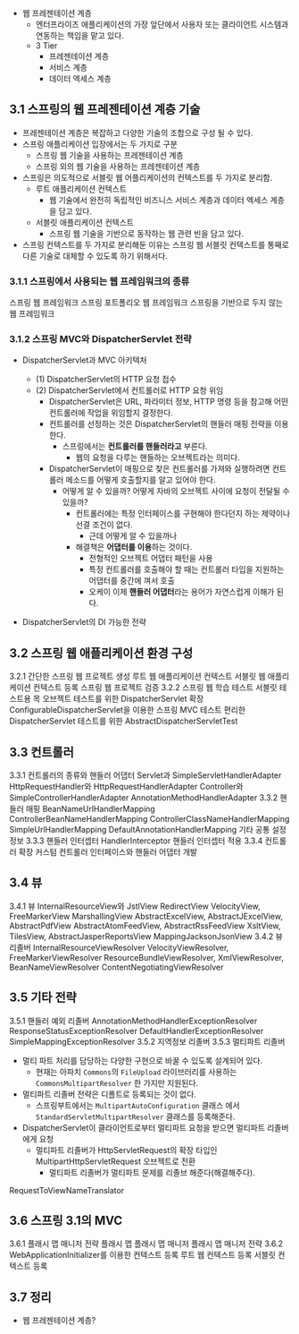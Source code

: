 

- 웹 프레젠테이션 계층
  - 엔터프라이즈 애플리케이션의 가장 앞단에서 사용자 또는 클라이언트 시스템과 연동하는 책임을 맡고 있다.
  - 3 Tier
    - 프레젠테이션 계층
    - 서비스 계층
    - 데이터 엑세스 계층



## 3.1 스프링의 웹 프레젠테이션 계층 기술

- 프레젠테이션 계층은 복잡하고 다양한 기술의 조합으로 구성 될 수 있다.
- 스프링 애플리케이션 입장에서는 두 가지로 구분
  - 스프링 웹 기술을 사용하는 프레젠테이션 계층
  - 스프링 외의 웹 기술을 사용하는 프레젠테이션 계층
- 스프링은 의도적으로 서블릿 웹 어플리케이션의 컨텍스트를 두 가지로 분리함.
  - 루트 애플리케이션 컨텍스트
    - 웹 기술에서 완전히 독립적인 비즈니스 서비스 계층과 데이터 엑세스 계층을 담고 있다.
  - 서블릿 애플리케이션 컨텍스트
    - 스프링 웹 기술을 기반으로 동작하는 웹 관련 빈을 담고 있다.
- 스프링 컨텍스트를 두 가지로 분리해둔 이유는 스프링 웹 서블릿 컨텍스트를 통째로 다른 기술로 대체할 수 있도록 하기 위해서다.



### 3.1.1 스프링에서 사용되는 웹 프레임워크의 종류





스프링 웹 프레임워크
스프링 포트폴리오 웹 프레임워크
스프링을 기반으로 두지 않는 웹 프레임워크





### 3.1.2 스프링 MVC와 DispatcherServlet 전략

- DispatcherServlet과 MVC 아키텍처
  - (1) DispatcherServlet의 HTTP 요청 접수
  - (2) DispatcherServlet에서 컨트롤러로 HTTP 요청 위임
    - DispatcherServlet은 URL, 파라미터 정보, HTTP 명령 등을 참고해 어떤 컨트롤러에 작업을 위임할지 결정한다.
    - 컨트롤러를 선정하는 것은 DispatcherServlet의 핸들러 매핑 전략을 이용한다.
      - 스프링에서는 **컨트롤러를 핸들러라고** 부른다.
        - 웹의 요청을 다루는 핸들하는 오브젝트라는 의미다.
    - DispatcherServlet이 매핑으로 찾은 컨트롤러를 가져와 실행하려면 컨트롤러 메소드를 어떻게 호출할지를 알고 있어야 한다.
      - 어떻게 알 수 있을까? 어떻게 자바의 오브젝트 사이에 요청이 전달될 수 있을까?
        - 컨트롤러에는 특정 인터페이스를 구현해야 한다던지 하는 제약이나 선결 조건이 없다.
          - 근데 어떻게 알 수 있을까나
        - 해결책은 **어댑터를 이용**하는 것이다.
          - 전형적인 오브젝트 어댑터 패턴을 사용
          - 특정 컨트롤러를 호출해야 할 때는 컨트롤러 타입을 지원하는 어댑터를 중간에 껴서 호출
          - 오케이 이제 **핸들러 어댑터**라는 용어가 자연스럽게 이해가 된다.



- DispatcherServlet의 DI 가능한 전략




## 3.2 스프링 웹 애플리케이션 환경 구성

3.2.1 간단한 스프링 웹 프로젝트 생성
루트 웹 애플리케이션 컨텍스트
서블릿 웹 애플리케이션 컨텍스트 등록
스프링 웹 프로젝트 검증
3.2.2 스프링 웹 학습 테스트
서블릿 테스트용 목 오브젝트
테스트를 위한 DispatcherServlet 확장
ConfigurableDispatcherServlet을 이용한 스프링 MVC 테스트
편리한 DispatcherServlet 테스트를 위한 AbstractDispatcherServletTest



## 3.3 컨트롤러



3.3.1 컨트롤러의 종류와 핸들러 어댑터
Servlet과 SimpleServletHandlerAdapter
HttpRequestHandler와 HttpRequestHandlerAdapter
Controller와 SimpleControllerHandlerAdapter
AnnotationMethodHandlerAdapter
3.3.2 핸들러 매핑
BeanNameUrlHandlerMapping
ControllerBeanNameHandlerMapping
ControllerClassNameHandlerMapping
SimpleUrlHandlerMapping
DefaultAnnotationHandlerMapping
기타 공통 설정정보
3.3.3 핸들러 인터셉터
HandlerInterceptor
핸들러 인터셉터 적용
3.3.4 컨트롤러 확장
커스텀 컨트롤러 인터페이스와 핸들러 어댑터 개발


## 3.4 뷰



3.4.1 뷰
InternalResourceView와 JstlView
RedirectView
VelocityView, FreeMarkerView
MarshallingView
AbstractExcelView, AbstractJExcelView, AbstractPdfView
AbstractAtomFeedView, AbstractRssFeedView
XsltView, TilesView, AbstractJasperReportsView
MappingJacksonJsonView
3.4.2 뷰 리졸버
InternalResourceViewResolver
VelocityViewResolver, FreeMarkerViewResolver
ResourceBundleViewResolver, XmlViewResolver, BeanNameViewResolver
ContentNegotiatingViewResolver


## 3.5 기타 전략



3.5.1 핸들러 예외 리졸버
AnnotationMethodHandlerExceptionResolver
ResponseStatusExceptionResolver
DefaultHandlerExceptionResolver
SimpleMappingExceptionResolver
3.5.2 지역정보 리졸버
3.5.3 멀티파트 리졸버

- 멀티 파트 처리를 담당하는 다양한 구현으로 바꿀 수 있도록 설계되어 있다.
  - 현재는 아파치 `Commons`의 `FileUpload` 라이브러리를 사용하는 `CommonsMultipartResolver` 한 가지만 지원된다.
- 멀티파트 리졸버 전략은 디폴트로 등록되는 것이 없다.
  - 스프링부트에서는 `MultipartAutoConfiguration` 클래스 에서 `StandardServletMultipartResolver` 클래스를 등록해준다. 
- DispatcherServlet이 클라이언트로부터 멀티파트 요청을 받으면 멀티파트 리졸버에게 요청
  - 멀티파트 리졸버가 HttpServletRequest의 확장 타입인 MultipartHttpServletRequest 오브젝트로 전환
    - 멀티파트 리졸버가 멀티파트 문제를 리졸브 해준다(해결해주다).



RequestToViewNameTranslator



## 3.6 스프링 3.1의 MVC



3.6.1 플래시 맵 매니저 전략
플래시 맵
플래시 맵 매니저
플래시 맵 매니저 전략
3.6.2 WebApplicationInitializer를 이용한 컨텍스트 등록
루트 웹 컨텍스트 등록
서블릿 컨텍스트 등록



## 3.7 정리

- 웹 프레젠테이션 계층?



